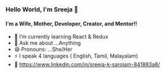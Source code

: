 ### Hello World, I'm Sreeja 👋

#### I'm a Wife, Mother, Developer, Creator, and Mentor!!

<!--
**sreejaks23/sreejaks23** is a ✨ _special_ ✨ repository because its `README.md` (this file) appears on your GitHub profile.

Here are some ideas to get you started:

- 🔭 I’m currently working on ...
- - 👯 I’m looking to collaborate on ...
- 🤔 I’m looking for help with ...
- 📫 How to reach me: ...
-->
- 🌱 I’m currently learning React & Redux
- 💬 Ask me about ...Anything
- 😄 Pronouns: ...She/Her
- ⚡ I speak 4 languages ( English, Tamil, Malayalam)
- 📝 https://www.linkedin.com/in/sreeja-k-sarojam-841883a8/
